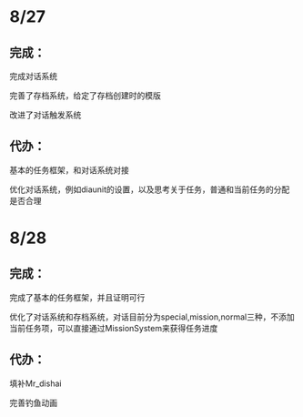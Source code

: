 # 8/27

## 完成：

完成对话系统

完善了存档系统，给定了存档创建时的模版

改进了对话触发系统

## 代办：

基本的任务框架，和对话系统对接

优化对话系统，例如diaunit的设置，以及思考关于任务，普通和当前任务的分配是否合理



# 8/28

## 完成：

完成了基本的任务框架，并且证明可行

优化了对话系统和存档系统，对话目前分为special,mission,normal三种，不添加当前任务项，可以直接通过MissionSystem来获得任务进度

## 代办：

填补Mr_dishai

完善钓鱼动画